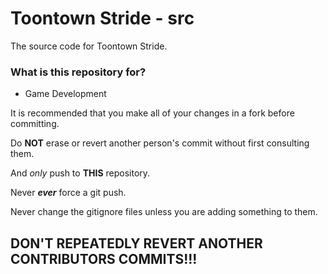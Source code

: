 # Toontown Stride - src #

The source code for Toontown Stride.

### What is this repository for? ###

* Game Development

It is recommended that you make all of your changes in a fork before committing.

Do **NOT** erase or revert another person's commit without first consulting them.

And *only* push to **THIS** repository.

Never **_ever_** force a git push.

Never change the gitignore files unless you are adding something to them.

## DON'T REPEATEDLY REVERT ANOTHER CONTRIBUTORS COMMITS!!! ##
